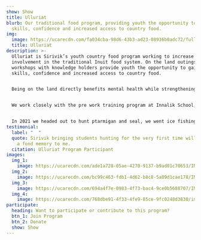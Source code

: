 ```yaml
---
show: Show
title: Ulluriat
blurb: Our traditional food program, providing youth the opportunity to gain new
  skills, confidence and increased access to country food.
img:
  image: https://ucarecdn.com/fa034cba-98d6-43b3-ad23-08936b0adc72/fullsizeoutput_a18.jpeg
  title: Ulluriat
description: >-
  Ulluriat is Sirivik’s youth country food program working to increase youth
  involvement in the traditional Inuit food system. On the land outings and
  workshops with knowledge holders provide youth the opportunity to gain new
  skills, confidence and increased access to country food. 


  Being on the land directly benefits mental health while strengthening cultural identity and fostering a sense of belonging. We understand that for some there can be increased barriers to accessing the land, our goal is to limit these barriers and provide opportunities for community members to participate in the harvesting of country food!


  We work closely with the pre work training program at Innalik School, however all Inukjuak youth aged 13 - 20 are invited to join the program. Our outings are led by experienced local hunters while our workshops recruit elders and community members skilled in country food preparation. If you are interested in following us on the land, guiding a workshop, or supporting the program don’t hesitate to reach out.


  In 2021 we headed out to hunt ptarmigan and seal, we went ice fishing for lake trout and we hosted a workshop on wolf skinning, just to name a few!
testimonial:
  label: "  "
  quote: Sirivik bringing students hunting for the very first time will always be
    a fond memory to me.
  citation: Ulluriat Program Participant
images:
  img_1:
    image: https://ucarecdn.com/ade1a728-05ae-4270-9137-b9ad01c70653/IMG_7788.jpg
  img_2:
    image: https://ucarecdn.com/bc99c463-fdb1-4d62-b8c8-5a09d1cae178/IMG_5740.jpg
  img_3:
    image: https://ucarecdn.com/694a4f7e-0983-4f73-bac4-9ce0b5688707/IMG_5399.jpg
  img_4:
    image: https://ucarecdn.com/768dbe91-4f33-4fe9-85ce-9fc0248d3830/img_7735.jpg
participate:
  heading: Want to participate or contribute to this program?
  btn_1: Join Program
  btn_2: Donate
  show: Show
---
```

